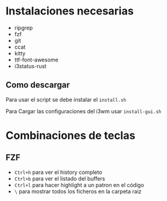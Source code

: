 # Instalaciones necesarias

- ripgrep
- fzf
- git
- ccat
- kitty
- ttf-font-awesome
- i3status-rust

## Como descargar

Para usar el script se debe instalar el `install.sh`

Para Cargar las configuraciones del i3wm usar `install-gui.sh`

# Combinaciones de teclas

## FZF

- `Ctrl+h` para ver el history completo
- `Ctrl+b` para ver el listado del buffers
- `Ctrl+l` para hacer highlight a un patron en el código
- `\` para mostrar todos los ficheros en la carpeta raiz
